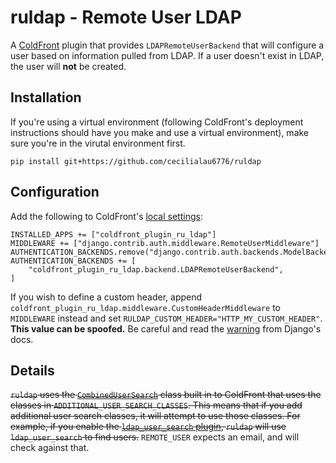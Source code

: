 # ruldap - Remote User LDAP

A [ColdFront](https://coldfront.readthedocs.io/en/latest/) plugin that provides `LDAPRemoteUserBackend` that will configure a user based on information pulled from LDAP. If a user doesn't exist in LDAP, the user will **not** be created. 

## Installation
If you're using a virtual environment (following ColdFront's deployment instructions should have you make and use a virtual environment), make sure you're in the virutal environment first.

`pip install git+https://github.com/cecilialau6776/ruldap`

## Configuration
Add the following to ColdFront's [local settings](https://coldfront.readthedocs.io/en/latest/config/#configuration-files):

```
INSTALLED_APPS += ["coldfront_plugin_ru_ldap"]
MIDDLEWARE += ["django.contrib.auth.middleware.RemoteUserMiddleware"]
AUTHENTICATION_BACKENDS.remove("django.contrib.auth.backends.ModelBackend")
AUTHENTICATION_BACKENDS += [
    "coldfront_plugin_ru_ldap.backend.LDAPRemoteUserBackend",
]
```
If you wish to define a custom header, append `coldfront_plugin_ru_ldap.middleware.CustomHeaderMiddleware` to `MIDDLEWARE` instead and set `RULDAP_CUSTOM_HEADER="HTTP_MY_CUSTOM_HEADER"`. **This value can be spoofed.** Be careful and read the [warning](https://docs.djangoproject.com/en/4.2/howto/auth-remote-user/#configuration) from Django's docs. 

## Details
~~`ruldap` uses the [`CombinedUserSearch`](https://github.com/ubccr/coldfront/blob/v1.1.4/coldfront/core/user/utils.py#L74) class built in to ColdFront that uses the classes in `ADDITIONAL_USER_SEARCH_CLASSES`. This means that if you add additional user search classes, it will attempt to use those classes. For example, if you enable the [`ldap_user_search` plugin](https://github.com/ubccr/coldfront/tree/v1.1.4/coldfront/plugins/ldap_user_search), `ruldap` will use `ldap_user_search` to find users.~~
`REMOTE_USER` expects an email, and will check against that.
